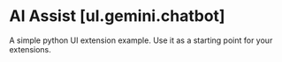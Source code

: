 # AI Assist [ul.gemini.chatbot]

A simple python UI extension example. Use it as a starting point for your extensions.
